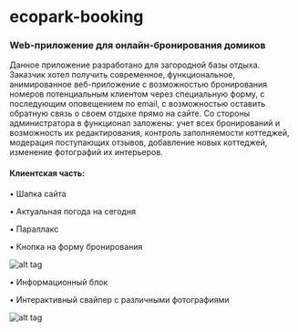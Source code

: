 # ecopark-booking
<h3 align="left">Web-приложение для онлайн-бронирования домиков</h3>

<p align="left">
Данное приложение разработано для загородной базы отдыха. Заказчик хотел получить современное, функциональное, анимированное веб-приложение с возможностью бронирования номеров потенциальным клиентом через специальную форму, с последующим оповещением по email, с возможностью оставить обратную связь о своем отдыхе прямо на сайте. Со стороны администратора в функционал заложены: учет всех бронирований и возможность их редактирования, контроль заполняемости коттеджей, модерация поступающих отзывов, добавление новых коттеджей, изменение фотографий их интерьеров.
  </p>

<h4 align="left">Клиентская часть:</h4>
<p align="left">
   • Шапка сайта 
    </p>
    <p align="left">
   • Актуальная погода на сегодня
    </p>
     <p align="left">
   • Параллакс
    </p>
 <p align="left">
   • Кнопка на форму бронирования 
    </p>

![alt tag](https://github.com/nucsemin/ecopark-booking/blob/dev/client/src/img/main_web.png "Описание будет тут")​

 <p align="left">
   • Информационный блок
    </p>



 <p align="left">
   • Интерактивный свайпер с различными фотографиями
    </p>

![alt tag](https://github.com/nucsemin/ecopark-booking/blob/dev/client/src/img/1swiper.png "Описание будет тут")


